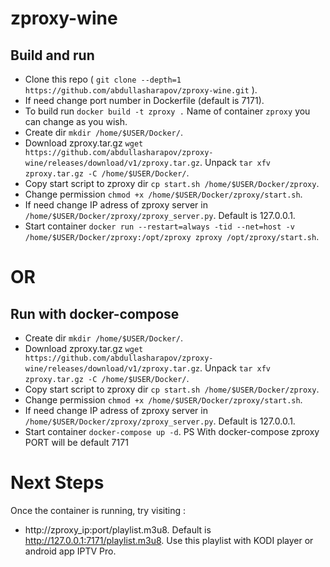 # zproxy-wine

 ## Build and run
 * Clone this repo ( `git clone --depth=1 https://github.com/abdullasharapov/zproxy-wine.git` ).
 * If need change port number in Dockerfile (default is 7171).
 * To build run `docker build -t zproxy .` Name of container `zproxy` you can change as you wish.
 * Create dir `mkdir /home/$USER/Docker/`.
 * Download zproxy.tar.gz `wget https://github.com/abdullasharapov/zproxy-wine/releases/download/v1/zproxy.tar.gz`. Unpack `tar xfv zproxy.tar.gz -C /home/$USER/Docker/`.
 * Copy start script to zproxy dir `cp start.sh /home/$USER/Docker/zproxy`.
 * Change permission `chmod +x /home/$USER/Docker/zproxy/start.sh`.
 * If need change IP adress of zproxy server in `/home/$USER/Docker/zproxy/zproxy_server.py`. Default is 127.0.0.1.
 * Start container `docker run --restart=always -tid --net=host -v /home/$USER/Docker/zproxy:/opt/zproxy zproxy /opt/zproxy/start.sh`.

# OR

 ## Run with docker-compose
 * Create dir `mkdir /home/$USER/Docker/`.
 * Download zproxy.tar.gz `wget https://github.com/abdullasharapov/zproxy-wine/releases/download/v1/zproxy.tar.gz`. Unpack `tar xfv zproxy.tar.gz -C /home/$USER/Docker/`.
 * Copy start script to zproxy dir `cp start.sh /home/$USER/Docker/zproxy`.
 * Change permission `chmod +x /home/$USER/Docker/zproxy/start.sh`.
 * If need change IP adress of zproxy server in `/home/$USER/Docker/zproxy/zproxy_server.py`. Default is 127.0.0.1.
 * Start container `docker-compose up -d`.
 PS With docker-compose zproxy PORT will be default 7171

# Next Steps

Once the container is running, try visiting :
 * http://zproxy_ip:port/playlist.m3u8. Default is http://127.0.0.1:7171/playlist.m3u8.
Use this playlist with KODI player or android app IPTV Pro.
